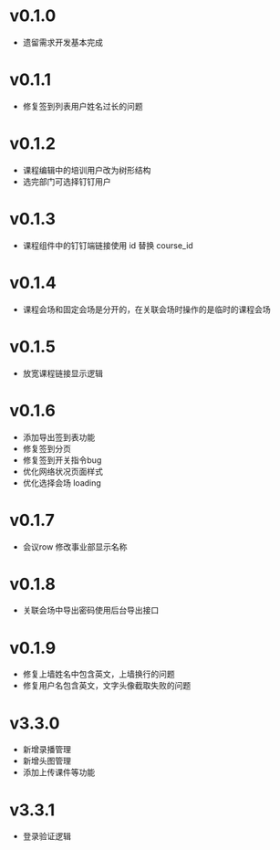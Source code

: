 # v0.1.0
- 遗留需求开发基本完成

# v0.1.1
- 修复签到列表用户姓名过长的问题

# v0.1.2
- 课程编辑中的培训用户改为树形结构
- 选完部门可选择钉钉用户

# v0.1.3
- 课程组件中的钉钉端链接使用 id 替换 course_id

# v0.1.4
- 课程会场和固定会场是分开的，在关联会场时操作的是临时的课程会场

# v0.1.5
- 放宽课程链接显示逻辑

# v0.1.6
- 添加导出签到表功能
- 修复签到分页
- 修复签到开关指令bug
- 优化网络状况页面样式
- 优化选择会场 loading

# v0.1.7
- 会议row 修改事业部显示名称

# v0.1.8
- 关联会场中导出密码使用后台导出接口

# v0.1.9
- 修复上墙姓名中包含英文，上墙换行的问题
- 修复用户名包含英文，文字头像截取失败的问题

# v3.3.0
- 新增录播管理
- 新增头图管理
- 添加上传课件等功能

# v3.3.1
- 登录验证逻辑


